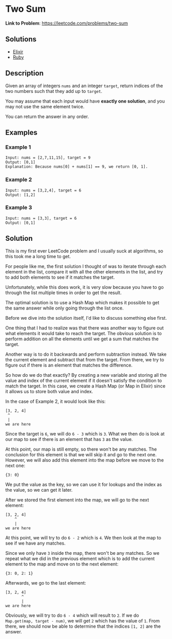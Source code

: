 # Two Sum

**Link to Problem**: https://leetcode.com/problems/two-sum

## Solutions

- [Elixir](../elixir/lib/solutions/0001_two_sum/two_sum.ex)
- [Ruby](../ruby/lib/solutions/0001_two_sum/two_sum.rb)

## Description

Given an array of integers `nums` and an integer `target`, return indices of the two numbers such that they add up to `target`.

You may assume that each input would have **exactly one solution**, and you may not use the same element twice.

You can return the answer in any order.

## Examples

### Example 1

```
Input: nums = [2,7,11,15], target = 9
Output: [0,1]
Explanation: Because nums[0] + nums[1] == 9, we return [0, 1].
```

### Example 2

```
Input: nums = [3,2,4], target = 6
Output: [1,2]
```

### Example 3

```
Input: nums = [3,3], target = 6
Output: [0,1]
```

## Solution

This is my first ever LeetCode problem and I usually suck at algorithms, so this took me a long time to get.

For people like me, the first solution I thought of was to iterate through each element in the list,
compare it with all the other elements in the list, and try to add both elements to see if it matches
the target.

Unfortunately, while this does work, it is very slow because you have to go through the list multiple
times in order to get the result.

The optimal solution is to use a Hash Map which makes it possible to get the same answer while only
going through the list once.

Before we dive into the solution itself, I'd like to discuss something else first.

One thing that I had to realize was that there was another way to figure out what elements it would
take to reach the target. The obvious solution is to perform addition on all the elements until we
get a sum that matches the target.

Another way is to do it backwards and perform subtraction instead. We take the current element and
subtract that from the target. From there, we try to figure out if there is an element that matches
the difference.

So how do we do that exactly? By creating a new variable and storing all the value and index of
the current element if it doesn't satisfy the condition to match the target. In this case, we create
a Hash Map (or Map in Elixir) since it allows us to store both value and index.

In the case of Example 2, it would look like this:

```
[3, 2, 4]
 ^
 |
we are here
```

Since the target is `6`, we will do `6 - 3` which is `3`. What we then do is look at our map
to see if there is an element that has `3` as the value.

At this point, our map is still empty, so there won't be any matches. The conclusion for this
element is that we will skip it and go to the next one. However, we will also add this element
into the map before we move to the next one:

```
{3: 0}
```

We put the value as the key, so we can use it for lookups and the index as the value, so we can get it later.

After we stored the first element into the map, we will go to the next element:

```
[3, 2, 4]
    ^
    |
we are here
```

At this point, we will try to do `6 - 2` which is `4`. We then look at the map to see if we
have any matches.

Since we only have `3` inside the map, there won't be any matches. So we repeat what we did
in the previous element which is to add the current element to the map and move on to the next element:

```
{3: 0, 2: 1}
```

Afterwards, we go to the last element:

```
[3, 2, 4]
       ^
       |
we are here
```

Obviously, we will try to do `6 - 4` which will result to `2`. If we do `Map.get(map, target - num)`,
we will get `2` which has the value of `1`. From there, we should now be able to determine that the
indices `[1, 2]` are the answer.
